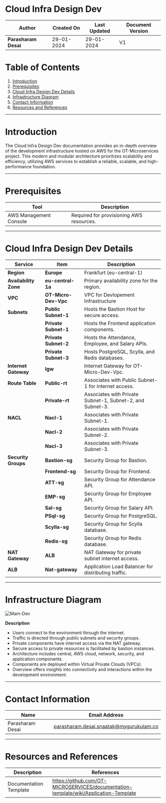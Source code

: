 # Cloud Infra Design Dev

| **Author**           | **Created On** | **Last Updated** | **Document Version** |
| -------------------- | -------------- | ---------------- | -------------------- |
| **Parasharam Desai** | 29-01-2024     | 29-01-2024       | V1                   |

# Table of Contents

1. [Introduction](#introduction)
2. [Prerequisites](#prerequisites)
3. [Cloud Infra Design Dev Details](#cloud-infra-design-dev-details)
4. [Infrastructure Diagram](#infrastructure-diagram)
5. [Contact Information](#contact-information)
6. [Resources and References](#resources-and-references)

***
# Introduction

The Cloud Infra Design Dev documentation provides an in-depth overview of the development infrastructure hosted on AWS for the OT-Microservices project. This modern and modular architecture prioritizes scalability and efficiency, utilizing AWS services to establish a reliable, scalable, and high-performance foundation.

***
# Prerequisites
| Tool                  | Description                                  |
|-----------------------|----------------------------------------------|
| AWS Management Console | Required for provisioning AWS resources.     |


***
# Cloud Infra Design Dev Details

| Service         | Item                  | Description                                         |
|-----------------|-----------------------|-----------------------------------------------------|
| **Region**      | **Europe**               | Frankfurt (eu-central-1)                         |
| **Availability Zone**          | **eu-central-1a**         | Primary availability zone for the region.       |
| **VPC**         | **OT-Micro-Dev-Vpc**      | VPC for Devlopement Infrastructure              |
| **Subnets**     | **Public Subnet-1**   | Hosts the Bastion Host for secure access.           |
|                 | **Private Subnet-1**  | Hosts the Frontend application components.         |
|                 | **Private Subnet-2**  | Hosts the Attendance, Employee, and Salary APIs.    |
|                 | **Private Subnet-3**  | Hosts PostgreSQL, Scylla, and Redis databases.      |
| **Internet Gateway** | **Igw**              | Internet Gateway for OT-Micro-Dev-Vpc.              |
| **Route Table**  | **Public-rt**        | Associates with Public Subnet-1 for internet access.|
|                 | **Private-rt**       | Associates with Private Subnet-1, Subnet-2, and Subnet-3.|
| **NACL**        | **Nacl-1**           | Associates with Private Subnet-1.                  |
|                 | **Nacl-2**           | Associates with Private Subnet-2.                  |
|                 | **Nacl-3**           | Associates with Private Subnet-3.                  |
| **Security Groups** | **Bastion-sg**    | Security Group for Bastion.                         |
|                 | **Frontend-sg**      | Security Group for Frontend.                        |
|                 | **ATT-sg**           | Security Group for Attendance API.                 |
|                 | **EMP-sg**           | Security Group for Employee API.                   |
|                 | **Sal-sg**           | Security Group for Salary API.                     |
|                 | **PSql-sg**          | Security Group for PostgreSQL.                     |
|                 | **Scylla-sg**        | Security Group for Scylla database.                |
|                 | **Redis-sg**         | Security Group for Redis database.                 |
| **NAT Gateway** | **ALB**                   | NAT Gateway for private subnet internet access.    |
| **ALB**         | **Nat-gateway**           | Application Load Balancer for distributing traffic.|

***

# Infrastructure Diagram

![Main-Dev](https://github.com/avengers-p7/Documentation/assets/156056709/1ebe5354-fec2-47de-9e60-8f6701f6d33c)

**Description**

* Users connect to the environment through the internet.
* Traffic is directed through public subnets and security groups.
* Private components have internet access via the NAT gateway.
* Secure access to private resources is facilitated by bastion instances.
* Architecture includes central, AWS cloud, network, security, and application components.
* Components are deployed within Virtual Private Clouds (VPCs).
* Overview offers insights into connectivity and interactions within the development environment.


***

# Contact Information

| Name               | Email Address                               |
| ------------------ | ------------------------------------------- |
| Parasharam Desai   | parasharam.desai.snaatak@mygurukulam.co     |

***
# Resources and References

|     Description                  | References  
| ---------------------------------| ------------------------------------------------------------------- |
|     Documentation Template       | https://github.com/OT-MICROSERVICES/documentation-template/wiki/Application-Template |

